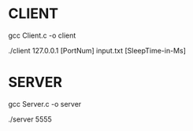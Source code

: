 # CLIENT
gcc Client.c -o client

./client 127.0.0.1 [PortNum] input.txt [SleepTime-in-Ms]


# SERVER
gcc Server.c -o server

./server 5555
